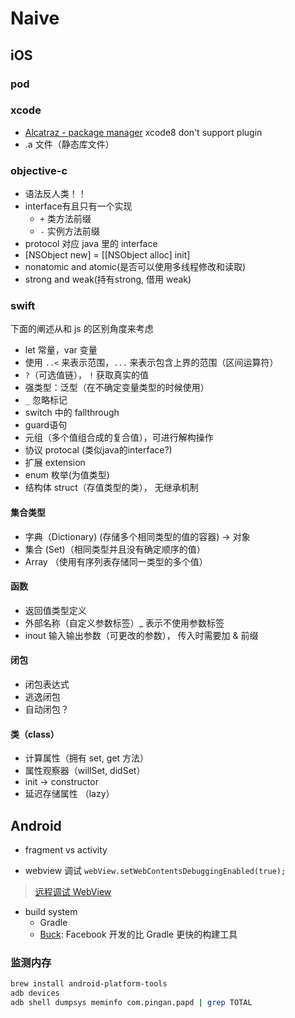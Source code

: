 # Naive

## iOS

### pod

### xcode

* [Alcatraz - package manager](http://alcatraz.io/) xcode8 don't support plugin
* .a 文件（静态库文件）

### objective-c

* 语法反人类！！
* interface有且只有一个实现
  * `+` 类方法前缀
  * `-` 实例方法前缀
* protocol 对应 java 里的 interface
* [NSObject new] = [[NSObject alloc] init]
* nonatomic and atomic(是否可以使用多线程修改和读取)
* strong and weak(持有strong, 借用 weak)

### swift

下面的阐述从和 js 的区别角度来考虑

* let 常量，var 变量
* 使用 `..<`  来表示范围，`...`  来表示包含上界的范围（区间运算符）
* `?`（可选值链）， `!` 获取真实的值
* 强类型：泛型（在不确定变量类型的时候使用）
* `_`  忽略标记
* switch 中的 fallthrough
* guard语句
* 元组（多个值组合成的复合值），可进行解构操作
* 协议 protocal (类似java的interface?)
* 扩展 extension
* enum 枚举(为值类型)
* 结构体 struct（存值类型的类）， 无继承机制

#### 集合类型

* 字典（Dictionary) (存储多个相同类型的值的容器) -> 对象
* 集合 (Set)（相同类型并且没有确定顺序的值）
* Array （使用有序列表存储同一类型的多个值）

#### 函数

* 返回值类型定义
* 外部名称（自定义参数标签）_ 表示不使用参数标签
* inout 输入输出参数（可更改的参数）， 传入时需要加 & 前缀

#### 闭包

* 闭包表达式
* 逃逸闭包
* 自动闭包？

#### 类（class）

* 计算属性（拥有 set, get 方法）
* 属性观察器（willSet, didSet）
* init -> constructor
* 延迟存储属性 （lazy）

## Android

* fragment vs activity

* webview 调试 `webView.setWebContentsDebuggingEnabled(true);`

> [远程调试 WebView](https://developers.google.com/web/tools/chrome-devtools/remote-debugging/webviews)

* build system
  * Gradle
  * [Buck](https://github.com/facebook/buck): Facebook 开发的比 Gradle 更快的构建工具

### 监测内存

```bash
brew install android-platform-tools
adb devices
adb shell dumpsys meminfo com.pingan.papd | grep TOTAL
```
